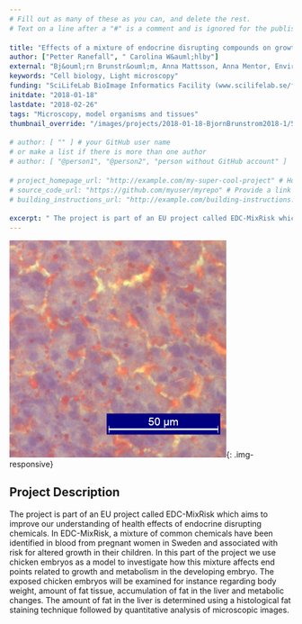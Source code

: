 ```yaml
---
# Fill out as many of these as you can, and delete the rest.
# Text on a line after a "#" is a comment and is ignored for the published page.

title: "Effects of a mixture of endocrine disrupting compounds on growth and metabolism in a chicken embryo model"
author: ["Petter Ranefall", " Carolina W&auml;hlby"]
external: "Bj&ouml;rn Brunstr&ouml;m, Anna Mattsson, Anna Mentor, Environmental toxicology, EBC, Uppsala University"
keywords: "Cell biology, Light microscopy"
funding: "SciLifeLab BioImage Informatics Facility (www.scilifelab.se/facilities/bioimage-informatics)"
initdate: "2018-01-18"
lastdate: "2018-02-26"
tags: "Microscopy, model organisms and tissues"
thumbnail_override: "/images/projects/2018-01-18-BjornBrunstrom2018-1/5c3d9e72ec0a9.png"

# author: [ "" ] # your GitHub user name
# or make a list if there is more than one author
# author: [ "@person1", "@person2", "person without GitHub account" ]

# project_homepage_url: "http://example.com/my-super-cool-project" # Homepage for this project
# source_code_url: "https://github.com/myuser/myrepo" # Provide a link to your code
# building_instructions_url: "http://example.com/building-instructions.pdf" # how to build the model out of LEGO (*not* how to build the source code)

excerpt: " The project is part of an EU project called EDC-MixRisk which aims to improve our understanding of health effects of endocrine disrupting chemicals. In EDC-MixRisk, a mixture of common chemicals have..."
---
```


![Effects of a mixture of endocrine disrupting compounds on growth and metabolism in a chicken embryo model](/images/projects/2018-01-18-BjornBrunstrom2018-1/5c3d9e72ec0a9.png){: .img-responsive}
## Project Description
 The project is part of an EU project called EDC-MixRisk which aims to improve our understanding of health effects of endocrine disrupting chemicals. In EDC-MixRisk, a mixture of common chemicals have been identified in blood from pregnant women in Sweden and associated with risk for altered growth in their children. In this part of the project we use chicken embryos as a model to investigate how this mixture affects end points related to growth and metabolism in the developing embryo. The exposed chicken embryos will be examined for instance regarding body weight, amount of fat tissue, accumulation of fat in the liver and metabolic changes. The amount of fat in the liver is determined using a histological fat staining technique followed by quantitative analysis of microscopic images. 

